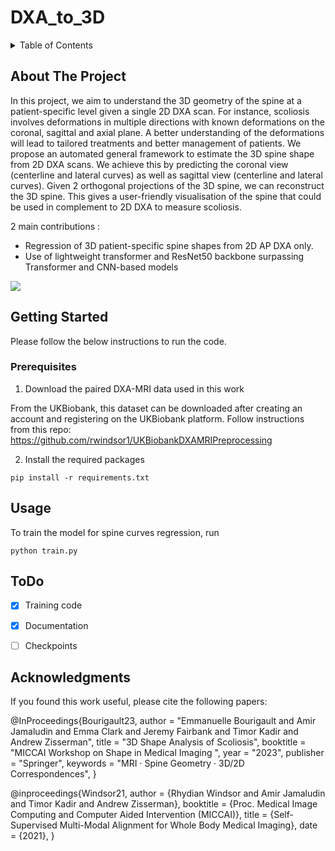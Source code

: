# DXA_to_3D

<!-- TABLE OF CONTENTS -->
<details>
  <summary>Table of Contents</summary>
  <ol>
    <li>
      <a href="#about-the-project">Project Description</a>
    </li>
    <li>
      <a href="#getting-started">Getting Started</a>
      <ul>
        <li><a href="#prerequisites">Prerequisites</a></li>
      </ul>
    </li>
    <li><a href="#usage">Usage</a></li>
    <li><a href="#acknowledgments">Acknowledgments</a></li>
  </ol>
</details>


<!-- ABOUT THE PROJECT -->
## About The Project

In this project, we aim to understand the 3D geometry of the spine at a patient-specific level given a single 2D DXA scan. For instance, scoliosis involves deformations in multiple directions with known deformations on the coronal, sagittal and axial plane. A better understanding of the deformations will lead to tailored treatments and better management of patients.
We propose an automated general framework to estimate the 3D spine shape from 2D DXA scans.
We achieve this by predicting the coronal view (centerline and lateral curves) as well as sagittal view (centerline and lateral curves). Given 2 orthogonal projections of the 3D spine, we can reconstruct the 3D spine. This gives a user-friendly visualisation of the spine that could be used in complement to 2D DXA to measure scoliosis. 


2 main contributions : 
* Regression of 3D patient-specific spine shapes from 2D AP DXA only. 
* Use of lightweight transformer and ResNet50 backbone surpassing Transformer and CNN-based models


![](assets/SPINE2D3D.gif)


## Getting Started
 
Please follow the below instructions to run the code.


### Prerequisites

1. Download the paired DXA-MRI data used in this work 

From the UKBiobank, this dataset can be downloaded after creating an account and registering on the UKBiobank platform. 
Follow instructions from this repo: 
https://github.com/rwindsor1/UKBiobankDXAMRIPreprocessing

2. Install the required packages 

```
pip install -r requirements.txt
```

## Usage

To train the model for spine curves regression, run 

```
python train.py
```


## ToDo

- [x] Training code 
- [x] Documentation 
- [ ] Checkpoints 


## Acknowledgments

If you found this work useful, please cite the following papers: 


@InProceedings{Bourigault23,
  author       = "Emmanuelle Bourigault  and Amir Jamaludin and Emma Clark and Jeremy Fairbank and Timor Kadir and Andrew Zisserman",
  title        = "3D Shape Analysis of Scoliosis",
  booktitle    = "MICCAI Workshop on Shape in Medical Imaging ",
  year         = "2023",
  publisher    = "Springer",
  keywords     = "MRI · Spine Geometry · 3D/2D Correspondences",
}

@inproceedings{Windsor21,
   author    = {Rhydian Windsor and Amir Jamaludin and Timor Kadir and Andrew Zisserman},
   booktitle = {Proc. Medical Image Computing and Computer Aided Intervention (MICCAI)},
   title     = {Self-Supervised Multi-Modal Alignment for Whole Body Medical Imaging},
   date      = {2021},
 }